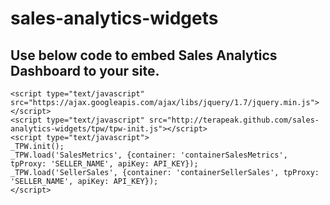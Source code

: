 sales-analytics-widgets
=======================

Use below code to embed Sales Analytics Dashboard to your site.
-----------------------
    <script type="text/javascript" src="https://ajax.googleapis.com/ajax/libs/jquery/1.7/jquery.min.js"></script>
    <script type="text/javascript" src="http://terapeak.github.com/sales-analytics-widgets/tpw/tpw-init.js"></script>
    <script type="text/javascript">
    _TPW.init();
    _TPW.load('SalesMetrics', {container: 'containerSalesMetrics', tpProxy: 'SELLER_NAME', apiKey: API_KEY});
    _TPW.load('SellerSales', {container: 'containerSellerSales', tpProxy: 'SELLER_NAME', apiKey: API_KEY});
    </script>
